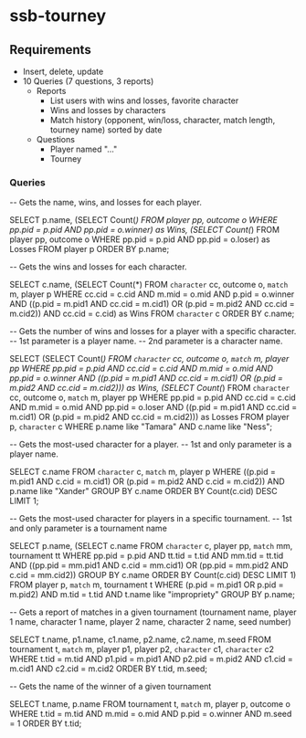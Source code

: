 ssb-tourney
===========


## Requirements
* Insert, delete, update
* 10 Queries (7 questions, 3 reports)
  * Reports
    * List users with wins and losses, favorite character
    * Wins and losses by characters
    * Match history (opponent, win/loss, character, match length, tourney name) sorted by date
  * Questions
    * Player named "..."
    * Tourney

### Queries

-- Gets the name, wins, and losses for each player.

SELECT p.name, 
       (SELECT Count(*)
        FROM player pp, outcome o
        WHERE pp.pid = p.pid
          AND pp.pid = o.winner) as Wins,
       (SELECT Count(*)
        FROM player pp, outcome o
        WHERE pp.pid = p.pid
          AND pp.pid = o.loser) as Losses
FROM player p
ORDER BY p.name;

-- Gets the wins and losses for each character.

SELECT c.name, 
       (SELECT Count(*)
        FROM `character` cc, outcome o, `match` m, player p
        WHERE cc.cid = c.cid
          AND m.mid = o.mid
          AND p.pid = o.winner
          AND ((p.pid = m.pid1 AND cc.cid = m.cid1) OR (p.pid = m.pid2 AND cc.cid = m.cid2))
          AND cc.cid = c.cid) as Wins
FROM `character` c
ORDER BY c.name;

-- Gets the number of wins and losses for a player with a specific character.
-- 1st parameter is a player name.
-- 2nd parameter is a character name.

SELECT (SELECT Count(*)
        FROM `character` cc, outcome o, `match` m, player pp
        WHERE pp.pid = p.pid
          AND cc.cid = c.cid
          AND m.mid = o.mid
          AND pp.pid = o.winner
          AND ((p.pid = m.pid1 AND cc.cid = m.cid1) OR (p.pid = m.pid2 AND cc.cid = m.cid2))) as Wins,
       (SELECT Count(*)
        FROM `character` cc, outcome o, `match` m, player pp
        WHERE pp.pid = p.pid
          AND cc.cid = c.cid
          AND m.mid = o.mid
          AND pp.pid = o.loser
          AND ((p.pid = m.pid1 AND cc.cid = m.cid1) OR (p.pid = m.pid2 AND cc.cid = m.cid2))) as Losses
FROM player p, `character` c
WHERE p.name like "Tamara"
  AND c.name like "Ness";
  
-- Gets the most-used character for a player.
-- 1st and only parameter is a player name.

SELECT c.name
FROM `character` c, `match` m, player p
WHERE ((p.pid = m.pid1 AND c.cid = m.cid1) OR (p.pid = m.pid2 AND c.cid = m.cid2))
  AND p.name like "Xander"
GROUP BY c.name
ORDER BY Count(c.cid) DESC
LIMIT 1;

-- Gets the most-used character for players in a specific tournament.
-- 1st and only parameter is a tournament name

SELECT p.name, (SELECT c.name 
                FROM `character` c, player pp, `match` mm, tournament tt
                WHERE pp.pid = p.pid
                  AND tt.tid = t.tid
                  AND mm.tid = tt.tid
                  AND ((pp.pid = mm.pid1 AND c.cid = mm.cid1) OR (pp.pid = mm.pid2 AND c.cid = mm.cid2))
                GROUP BY c.name
                ORDER BY Count(c.cid) DESC
                LIMIT 1)
FROM player p, `match` m, tournament t
WHERE (p.pid = m.pid1 OR p.pid = m.pid2)
  AND m.tid = t.tid
  AND t.name like "impropriety"
GROUP BY p.name;
  
-- Gets a report of matches in a given tournament (tournament name, player 1 name, character 1 name, player 2 name, character 2 name, seed number)

SELECT t.name, p1.name, c1.name, p2.name, c2.name, m.seed
FROM tournament t, `match` m, player p1, player p2, `character` c1, `character` c2
WHERE t.tid = m.tid
  AND p1.pid = m.pid1
  AND p2.pid = m.pid2
  AND c1.cid = m.cid1
  AND c2.cid = m.cid2
ORDER BY t.tid, m.seed;

-- Gets the name of the winner of a given tournament

SELECT t.name, p.name
FROM tournament t, `match` m, player p, outcome o
WHERE t.tid = m.tid
  AND m.mid = o.mid
  AND p.pid = o.winner
  AND m.seed = 1
ORDER BY t.tid;
